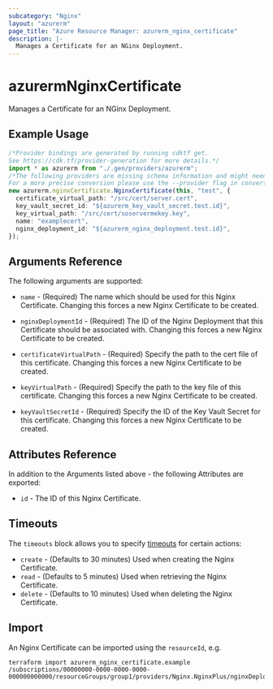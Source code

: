 ```yaml
---
subcategory: "Nginx"
layout: "azurerm"
page_title: "Azure Resource Manager: azurerm_nginx_certificate"
description: |-
  Manages a Certificate for an NGinx Deployment.
---
```


# azurermNginxCertificate

Manages a Certificate for an NGinx Deployment.

## Example Usage

```typescript
/*Provider bindings are generated by running cdktf get.
See https://cdk.tf/provider-generation for more details.*/
import * as azurerm from "./.gen/providers/azurerm";
/*The following providers are missing schema information and might need manual adjustments to synthesize correctly: azurerm.
For a more precise conversion please use the --provider flag in convert.*/
new azurerm.nginxCertificate.NginxCertificate(this, "test", {
  certificate_virtual_path: "/src/cert/server.cert",
  key_vault_secret_id: "${azurerm_key_vault_secret.test.id}",
  key_virtual_path: "/src/cert/soservermekey.key",
  name: "examplecert",
  nginx_deployment_id: "${azurerm_nginx_deployment.test.id}",
});

```

## Arguments Reference

The following arguments are supported:

*   `name` - (Required) The name which should be used for this Nginx Certificate. Changing this forces a new Nginx Certificate to be created.

*   `nginxDeploymentId` - (Required) The ID of the Nginx Deployment that this Certificate should be associated with. Changing this forces a new Nginx Certificate to be created.

*   `certificateVirtualPath` - (Required) Specify the path to the cert file of this certificate. Changing this forces a new Nginx Certificate to be created.

*   `keyVirtualPath` - (Required) Specify the path to the key file of this certificate. Changing this forces a new Nginx Certificate to be created.

*   `keyVaultSecretId` - (Required) Specify the ID of the Key Vault Secret for this certificate. Changing this forces a new Nginx Certificate to be created.

## Attributes Reference

In addition to the Arguments listed above - the following Attributes are exported:

* `id` - The ID of this Nginx Certificate.

## Timeouts

The `timeouts` block allows you to specify [timeouts](https://www.terraform.io/language/resources/syntax#operation-timeouts) for certain actions:

* `create` - (Defaults to 30 minutes) Used when creating the Nginx Certificate.
* `read` - (Defaults to 5 minutes) Used when retrieving the Nginx Certificate.
* `delete` - (Defaults to 10 minutes) Used when deleting the Nginx Certificate.

## Import

An Nginx Certificate can be imported using the `resourceId`, e.g.

```console
terraform import azurerm_nginx_certificate.example /subscriptions/00000000-0000-0000-0000-000000000000/resourceGroups/group1/providers/Nginx.NginxPlus/nginxDeployments/deploy1/certificates/cer1
```
